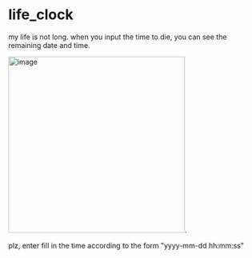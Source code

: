 # life_clock
my life is not long. when you input the time to die, you can see the remaining date and time. </br>

<img width="353" alt="image" src="https://user-images.githubusercontent.com/124692313/233964886-8cba9db9-2e60-4a74-925d-39b37ccbf249.png">. </br>

plz, enter fill in the time according to the form "yyyy-mm-dd hh:mm:ss"
